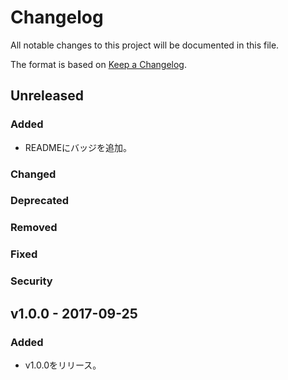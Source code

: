# Changelog
All notable changes to this project will be documented in this file.

The format is based on [Keep a Changelog](http://keepachangelog.com/).

## Unreleased
### Added
- READMEにバッジを追加。

### Changed

### Deprecated

### Removed

### Fixed

### Security


## v1.0.0 - 2017-09-25
### Added
- v1.0.0をリリース。
